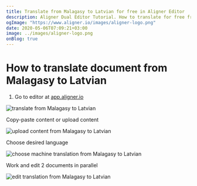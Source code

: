 ```yaml
---
title: Translate from Malagasy to Latvian for free in Aligner Editor
description: Aligner Dual Editor Tutorial. How to translate for free from Malagasy to Latvian. Aligner is multilingual document management platform. 
ogImage: "https://www.aligner.io/images/aligner-logo.png"
date: 2020-05-06T07:09:21+03:00
image: ../images/aligner-logo.png
onBlog: true
---
```


# How to translate document from Malagasy to Latvian

1. Go to editor at [app.aligner.io](https://app.aligner.io "Aligner App web page")

![translate from Malagasy to Latvian](../aligner-blank-editor.png "translate from Malagasy to Latvian")

Copy-paste content or upload content

![upload content from Malagasy to Latvian](../aligner-uploaded-document.png "upload content from Malagasy to Latvian")

Choose desired language

![choose machine translation from Malagasy to Latvian](../aligner-language-dropdown.png "choose machine translation from Malagasy to Latvian")

Work and edit 2 documents in parallel

![edit translation from Malagasy to Latvian](../aligner-double-sitded-editor.png "edit translation from Malagasy to Latvian")

